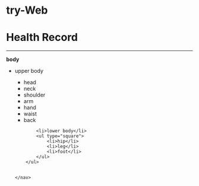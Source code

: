 # try-Web
<!DOCTYPE html>
<html lang="en">
<head>
    <meta charset="UTF-8"> 
    <link href="heal.css" type="text/css" rel="stylesheet">
    <meta name="hR_main" content="width=device-width, initial-scale=1.0">
    <title>Health Record</title>
    
</head>
<body>
    <h1>Health Record</h1><hr>
    <nav> <b>body</b>
        <ul>
            <li>upper body</li>
            <ul type="square">
                <li>head</li>
                <li>neck</li>
                <li>shoulder</li>
                <li>arm</li>
                <li>hand</li>
                <li>waist</li>
                <li>back</li>
            </ul>
            
            <li>lower body</li>
            <ul type="square">
                <li>hip</li>
                <li>leg</li>
                <li>foot</li>
            </ul>
        </ul>
        

    </nav>
</body>
</html>
